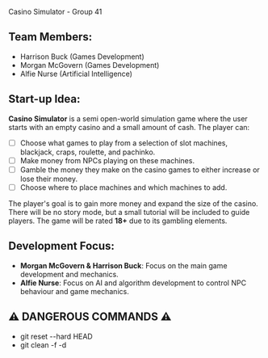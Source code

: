 Casino Simulator - Group 41

## Team Members:

- Harrison Buck (Games Development)
- Morgan McGovern (Games Development)
- Alfie Nurse (Artificial Intelligence)

## Start-up Idea:

**Casino Simulator** is a semi open-world simulation game where the user starts with an empty casino and a small amount of cash. The player can:

- [ ] Choose what games to play from a selection of slot machines, blackjack, craps, roulette, and pachinko.
- [ ] Make money from NPCs playing on these machines.
- [ ] Gamble the money they make on the casino games to either increase or lose their money.
- [ ] Choose where to place machines and which machines to add.

The player's goal is to gain more money and expand the size of the casino. There will be no story mode, but a small tutorial will be included to guide players. The game will be rated **18+** due to its gambling elements.

## Development Focus:

- **Morgan McGovern & Harrison Buck**: Focus on the main game development and mechanics.
- **Alfie Nurse**: Focus on AI and algorithm development to control NPC behaviour and game mechanics.

## ⚠️ DANGEROUS COMMANDS ⚠️

- git reset --hard HEAD
- git clean -f -d
